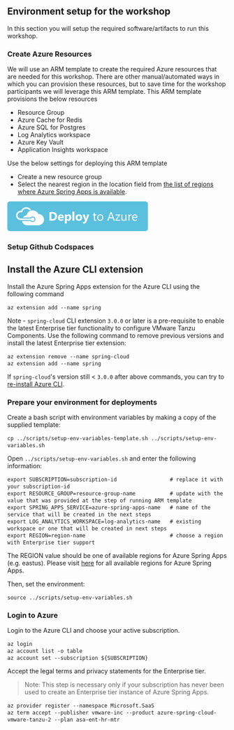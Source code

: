 ## Environment setup for the workshop

In this section you will setup the required software/artifacts to run this workshop.

### Create Azure Resources

We will use an ARM template to create the required Azure resources that are needed for this workshop. There are other manual/automated ways in which you can provision these resources, but to save time for the workshop participants we will leverage this ARM template. This ARM template provisions the below resources
 - Resource Group
 - Azure Cache for Redis
 - Azure SQL for Postgres
 - Log Analytics workspace
 - Azure Key Vault
 - Application Insights workspace

Use the below settings for deploying this ARM template
 - Create a new resource group
 - Select the nearest region in the location field from [the list of regions where Azure Spring Apps is available](https://azure.microsoft.com/global-infrastructure/services/?products=spring-apps&regions=all).

<!-- [![Deploy to Azure](images/deploybutton.svg)](https://portal.azure.com/#create/Microsoft.Template/uri/https%3a%2f%2fraw.githubusercontent.com%2fmurthy-vmware%2facme-fitness-store%2fworkshop%2f03-workshop-environment-setup%2fazuredeploy.json) -->

[![Deploy to Azure](images/deploybutton.svg)](https://portal.azure.com/#create/Microsoft.Template/uri/https%3a%2f%2fraw.githubusercontent.com%2fmurthy-vmware%2facme-fitness-store%2fworkshop%2f03-workshop-environment-setup%2farm-rg.json)

### Setup Github Codspaces

## Install the Azure CLI extension

Install the Azure Spring Apps extension for the Azure CLI using the following command

```shell
az extension add --name spring
```

Note - `spring-cloud` CLI extension `3.0.0` or later is a pre-requisite to enable the
latest Enterprise tier functionality to configure VMware Tanzu Components. Use the following
command to remove previous versions and install the latest Enterprise tier extension:

```shell
az extension remove --name spring-cloud
az extension add --name spring
```

If `spring-cloud`'s version still < `3.0.0` after above commands, you can try to [re-install Azure CLI](https://docs.microsoft.com/en-us/cli/azure/install-azure-cli). 

### Prepare your environment for deployments

Create a bash script with environment variables by making a copy of the supplied template:

```shell
cp ../scripts/setup-env-variables-template.sh ../scripts/setup-env-variables.sh
```

Open `../scripts/setup-env-variables.sh` and enter the following information:

```shell
export SUBSCRIPTION=subscription-id                 # replace it with your subscription-id
export RESOURCE_GROUP=resource-group-name           # update with the value that was provided at the step of running ARM template
export SPRING_APPS_SERVICE=azure-spring-apps-name   # name of the service that will be created in the next steps
export LOG_ANALYTICS_WORKSPACE=log-analytics-name   # existing workspace or one that will be created in next steps
export REGION=region-name                           # choose a region with Enterprise tier support
```

The REGION value should be one of available regions for Azure Spring Apps (e.g. eastus). Please visit [here](https://azure.microsoft.com/en-us/global-infrastructure/services/?products=spring-apps&regions=all) for all available regions for Azure Spring Apps.

Then, set the environment:

```shell
source ../scripts/setup-env-variables.sh
```

### Login to Azure

Login to the Azure CLI and choose your active subscription. 

```shell
az login
az account list -o table
az account set --subscription ${SUBSCRIPTION}
```

Accept the legal terms and privacy statements for the Enterprise tier.

> Note: This step is necessary only if your subscription has never been used to create an Enterprise tier instance of Azure Spring Apps.

```shell
az provider register --namespace Microsoft.SaaS
az term accept --publisher vmware-inc --product azure-spring-cloud-vmware-tanzu-2 --plan asa-ent-hr-mtr
```